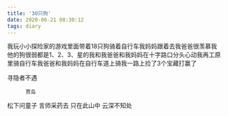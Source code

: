 ```yaml
---
title: '30只狗'
date: 2020-06-21 08:30:12
tags: diary
---
```

我玩小小探险家的游戏里面带着18只狗骑着自行车我妈妈跟着去我爸爸很羡慕我他的狗很弱都是1、2、3、星的我和我爸爸和我妈妈在十字路口分头心动我再工原里骑自行车我爸爸和我妈妈在自行车道上骑我一路上捡了3个宝藏打赢了

寻隐者不遇

          贾岛

松下问童子
言师采药去
只在此山中
云深不知处
